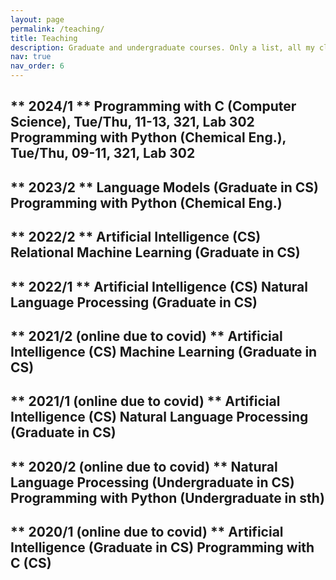 ```yaml
---
layout: page
permalink: /teaching/
title: Teaching
description: Graduate and undergraduate courses. Only a list, all my classes are private in Google Classroom. Only from 2020 because I was lazy enough to collect the previous ones. 
nav: true
nav_order: 6
---
```


** 2024/1 **
Programming with C (Computer Science), Tue/Thu, 11-13, 321, Lab 302
Programming with Python (Chemical Eng.), Tue/Thu, 09-11, 321, Lab 302
---
** 2023/2 **
Language Models (Graduate in CS)
Programming with Python (Chemical Eng.)
---
** 2022/2 **
Artificial Intelligence (CS)
Relational Machine Learning (Graduate in CS)
---
** 2022/1 **
Artificial Intelligence (CS)
Natural Language Processing (Graduate in CS)
---
** 2021/2 (online due to covid) **
Artificial Intelligence (CS)
Machine Learning (Graduate in CS)
---
** 2021/1 (online due to covid) **
Artificial Intelligence (CS)
Natural Language Processing (Graduate in CS)
---
** 2020/2 (online due to covid) **
Natural Language Processing (Undergraduate in CS)
Programming with Python (Undergraduate in sth)
---
** 2020/1 (online due to covid) **
Artificial Intelligence (Graduate in CS)
Programming with C (CS)
---




